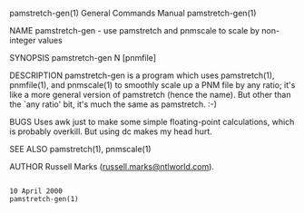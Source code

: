 pamstretch-gen(1)                                                                       General Commands Manual                                                                      pamstretch-gen(1)

NAME
       pamstretch-gen - use pamstretch and pnmscale to scale by non-integer values

SYNOPSIS
       pamstretch-gen N [pnmfile]

DESCRIPTION
       pamstretch-gen  is  a  program  which  uses  pamstretch(1), pnmfile(1), and pnmscale(1) to smoothly scale up a PNM file by any ratio; it's like a more general version of pamstretch (hence the
       name). But other than the `any ratio' bit, it's much the same as pamstretch. :-)

BUGS
       Uses awk just to make some simple floating-point calculations, which is probably overkill. But using dc makes my head hurt.

SEE ALSO
       pamstretch(1), pnmscale(1)

AUTHOR
       Russell Marks (russell.marks@ntlworld.com).

                                                                                             10 April 2000                                                                           pamstretch-gen(1)
